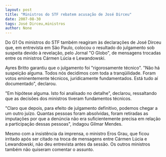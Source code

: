 ```yaml
---
layout: post
title: "Ministros do STF rebatem acusação de José Dirceu"
date: 2007-08-30
tags: José Dirceu,ministros
author: None
---
```

Do G1
Os ministros do STF tamb&eacute;m reagiram &agrave;s declara&ccedil;&otilde;es de Jos&eacute; Dirceu que, em entrevista em S&atilde;o Paulo, colocou o resultado do julgamento sob suspeita devido &agrave; revela&ccedil;&atilde;o, pelo Jornal &quot;O Globo&quot;, de mensagens trocadas entre os ministros C&aacute;rmen L&uacute;cia e Lewandowski. 

Ayres Britto garantiu que o julgamento foi &quot;rigorosamente t&eacute;cnico&quot;. &quot;N&atilde;o h&aacute; suspei&ccedil;&atilde;o alguma. Todos n&oacute;s decidimos com toda a tranq&uuml;ilidade. Foram votos eminentemente t&eacute;cnicos, juridicamente fundamentados. Est&aacute; tudo a&iacute; documentado&quot;, declarou. 

&quot;Em hip&oacute;tese alguma. Isto foi analisado no detalhe&quot;, declarou, ressaltando que as decis&otilde;es dos ministros tiveram fundamentos t&eacute;cnicos. 

&quot;Claro que depois, para efeito de julgamento definitivo, podemos chegar a um outro ju&iacute;zo. Quantas pessoas foram absolvidas, foram retiradas as imputa&ccedil;&otilde;es por que a den&uacute;ncia n&atilde;o era suficientemente precisa em rela&ccedil;&atilde;o a participa&ccedil;&atilde;o dessas pessoas&quot;, indagou Gilmar Mendes. 

Mesmo com a insist&ecirc;ncia da imprensa, o ministro Eros Grau, que ficou irritado ap&oacute;s ser citado na troca de mensagens entre C&aacute;rmen L&uacute;cia e Lewandowski, n&atilde;o deu entrevista antes da sess&atilde;o. Os outros ministros tamb&eacute;m n&atilde;o quiseram comentar o assunto. 